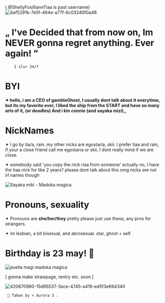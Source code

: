 ( @ShellyFosilliannTiaa is past username)
![4af5291b-7e5f-464e-a77f-6c03240f0a48](https://github.com/user-attachments/assets/51e0cbf2-23cf-4ddc-83ad-2f20e285c48c)
 

# „ I've Decided that from now on, Im NEVER gonna regret anything. Ever again! ” 

        I slur 24/7

# BYI 
  
**✦ hello, i am a CEO of gambleGhost, I usually dont talk about it everytime, but its my favorite ever, I liked the ship from the START and have so many arts of it, (or doodles) And i kin connie (and sayaka mizi),,**


# NickNames
✦ I go by tia/a, rain. my other nicks are egostaria, skii. I prefer tiaa and rain, if your a close friend call me egostaria or skii, İ dont really mind if we are close. 

✦ somebody said 'you copy the nick riaa from someone' actually no, I have the tiaa nick for like 2 years? please dont talk about this omg nicks are not irl names though


![Sayaka miki - Madoka magica](https://github.com/user-attachments/assets/f0868ef0-b307-4320-a8ee-af0788870991)


# Pronouns, sexuality
✦ Pronouns are **she/her/they** pretty please just use these, any prns for strangers. 

✦ im lesbian, a bit bisexual, and abrosexual. star, ghost + self.

# Birthday is 23 may! 🎂 

![puella magi madoka magica](https://github.com/user-attachments/assets/a2754ca7-a4d0-4b69-9e8b-652818b875df)


[ gonna make strawpage, rentry etc. soon ]



![420670980-15d95537-3ace-4745-a419-ed5f3e664340](https://github.com/user-attachments/assets/0cb85fba-f697-45d8-829f-96c51283f9d1)


     🌷 Taken by < Aurora 3 . 
     
      
  

     
